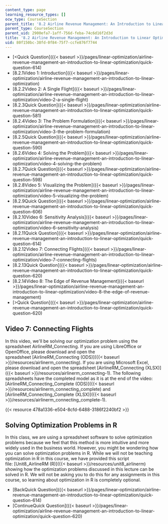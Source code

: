 ```yaml
---
content_type: page
learning_resource_types: []
ocw_type: CourseSection
parent_title: '8.2 Airline Revenue Management: An Introduction to Linear Optimization '
parent_type: CourseSection
parent_uid: 2900efa7-1aff-756d-feba-74c6d16f2d3d
title: '8.2 Airline Revenue Management: An Introduction to Linear Optimization '
uid: 80f150bc-38fd-0f84-75f7-ccfe876f7744
---
```


*   [\<Quick Question]({{< baseurl >}}/pages/linear-optimization/airline-revenue-management-an-introduction-to-linear-optimization/quick-question-614)
*   [8.2.1Video 1: Introduction]({{< baseurl >}}/pages/linear-optimization/airline-revenue-management-an-introduction-to-linear-optimization)
*   [8.2.2Video 2: A Single Flight]({{< baseurl >}}/pages/linear-optimization/airline-revenue-management-an-introduction-to-linear-optimization/video-2-a-single-flight)
*   [8.2.3Quick Question]({{< baseurl >}}/pages/linear-optimization/airline-revenue-management-an-introduction-to-linear-optimization/quick-question-581)
*   [8.2.4Video 3: The Problem Formulation]({{< baseurl >}}/pages/linear-optimization/airline-revenue-management-an-introduction-to-linear-optimization/video-3-the-problem-formulation)
*   [8.2.5Quick Question]({{< baseurl >}}/pages/linear-optimization/airline-revenue-management-an-introduction-to-linear-optimization/quick-question-590)
*   [8.2.6Video 4: Solving the Problem]({{< baseurl >}}/pages/linear-optimization/airline-revenue-management-an-introduction-to-linear-optimization/video-4-solving-the-problem)
*   [8.2.7Quick Question]({{< baseurl >}}/pages/linear-optimization/airline-revenue-management-an-introduction-to-linear-optimization/quick-question-598)
*   [8.2.8Video 5: Visualizing the Problem]({{< baseurl >}}/pages/linear-optimization/airline-revenue-management-an-introduction-to-linear-optimization/video-5-visualizing-the-problem)
*   [8.2.9Quick Question]({{< baseurl >}}/pages/linear-optimization/airline-revenue-management-an-introduction-to-linear-optimization/quick-question-606)
*   [8.2.10Video 6: Sensitivity Analysis]({{< baseurl >}}/pages/linear-optimization/airline-revenue-management-an-introduction-to-linear-optimization/video-6-sensitivity-analysis)
*   [8.2.11Quick Question]({{< baseurl >}}/pages/linear-optimization/airline-revenue-management-an-introduction-to-linear-optimization/quick-question-614)
*   [8.2.12Video 7: Connecting Flights]({{< baseurl >}}/pages/linear-optimization/airline-revenue-management-an-introduction-to-linear-optimization/video-7-connecting-flights)
*   [8.2.13Quick Question]({{< baseurl >}}/pages/linear-optimization/airline-revenue-management-an-introduction-to-linear-optimization/quick-question-620)
*   [8.2.14Video 8: The Edge of Revenue Management]({{< baseurl >}}/pages/linear-optimization/airline-revenue-management-an-introduction-to-linear-optimization/video-8-the-edge-of-revenue-management)
*   [\>Quick Question]({{< baseurl >}}/pages/linear-optimization/airline-revenue-management-an-introduction-to-linear-optimization/quick-question-620)

Video 7: Connecting Flights
---------------------------

In this video, we'll be solving our optimization problem using the spreadsheet AirlineRM\_Connecting. If you are using LibreOffice or OpenOffice, please download and open the spreadsheet [AirlineRM\_Connecting (ODS)]({{< baseurl >}}/resources/airlinerm_connecting). If you are using Microsoft Excel, please download and open the spreadsheet [AirlineRM\_Connecting (XLSX)]({{< baseurl >}}/resources/airlinerm_connecting-1). The following spreadsheets have the completed model as it is at the end of the video: [AirlineRM\_Connecting\_Complete (ODS)]({{< baseurl >}}/resources/airlinerm_connecting_complete) and [AirlineRM\_Connecting\_Complete (XLSX)]({{< baseurl >}}/resources/airlinerm_connecting_complete-1).

{{< resource 478a1336-e504-8cfd-6488-3186f2240bf2 >}}

Solving Optimization Problems in R
----------------------------------

In this class, we are using a spreadsheet software to solve optimization problems because we feel that this method is more intuitive and more widely used in the business world. However, you might be wondering how you can solve optimization problems in R. While we will not be teaching optimization in R in this course, we have provided this script file: [Unit8\_AirlineRM (R)]({{< baseurl >}}/resources/unit8_airlinerm) showing how the optimization problems discussed in this lecture can be solved in R. We will not be asking you to do this for any assignments in this course, so learning about optimization in R is completely optional.

*   [BackQuick Question]({{< baseurl >}}/pages/linear-optimization/airline-revenue-management-an-introduction-to-linear-optimization/quick-question-614)
*   [ContinueQuick Question]({{< baseurl >}}/pages/linear-optimization/airline-revenue-management-an-introduction-to-linear-optimization/quick-question-620)